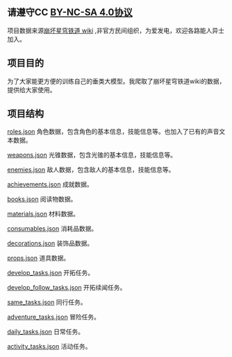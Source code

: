 ## 请遵守CC [BY-NC-SA 4.0协议](https://creativecommons.org/licenses/by-nc-sa/4.0/deed.zh-hans)
项目数据来源[崩坏星穹铁道 wiki](https://wiki.biligame.com/sr/%E9%A6%96%E9%A1%B5) ,非官方民间组织，为爱发电，欢迎各路能人异士加入。

## 项目目的
为了大家能更方便的训练自己的垂类大模型。我爬取了崩坏星穹铁道wiki的数据，提供给大家使用。

## 项目结构
[roles.json](roles.json) 角色数据，包含角色的基本信息，技能信息等。也加入了已有的声音文本数据。

[weapons.json](weapons.json) 光锥数据，包含光锥的基本信息，技能信息等。

[enemies.json](enemies.json) 敌人数据，包含敌人的基本信息，技能信息等。

[achievements.json](achievements.json) 成就数据。

[books.json](books.json) 阅读物数据。

[materials.json](materials.json) 材料数据。

[consumables.json](consumables.json) 消耗品数据。

[decorations.json](decorations.json) 装饰品数据。

[props.json](props.json) 道具数据。

[develop_tasks.json](develop_tasks.json) 开拓任务。

[develop_follow_tasks.json](develop_follow_tasks.json)  开拓续闻任务。

[same_tasks.json](same_tasks.json) 同行任务。

[adventure_tasks.json](adventure_tasks.json) 冒险任务。

[daily_tasks.json](daily_tasks.json) 日常任务。

[activity_tasks.json](activity_tasks.json) 活动任务。


